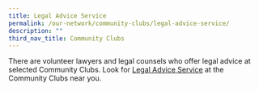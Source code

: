 ```yaml
---
title: Legal Advice Service
permalink: /our-network/community-clubs/legal-advice-service/
description: ""
third_nav_title: Community Clubs
---
```

There are volunteer lawyers and legal counsels who offer legal advice at selected Community Clubs.  Look for [Legal Advice Service](/files/legal%20services%20as%20at%202%20may%202023.pdf) at the Community Clubs near you.